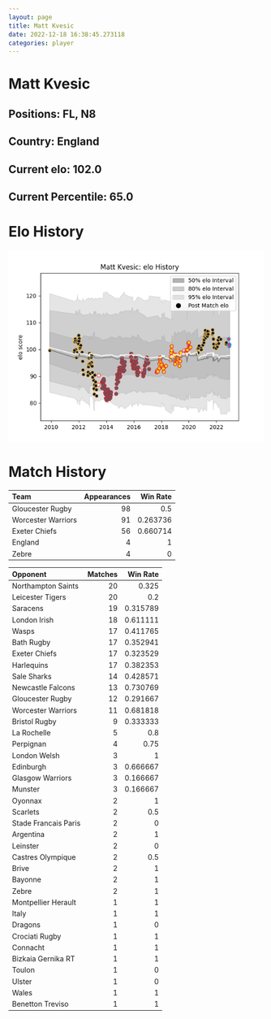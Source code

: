 ```yaml
---  
layout: page  
title: Matt Kvesic  
date: 2022-12-18 16:38:45.273118  
categories: player  
---
```

# Matt Kvesic

## Positions: FL, N8

## Country: England

## Current elo: 102.0

## Current Percentile: 65.0

# Elo History


![elo history](history_MattKvesic.png)
# Match History


| Team               |   Appearances |   Win Rate |
|:-------------------|--------------:|-----------:|
| Gloucester Rugby   |            98 |   0.5      |
| Worcester Warriors |            91 |   0.263736 |
| Exeter Chiefs      |            56 |   0.660714 |
| England            |             4 |   1        |
| Zebre              |             4 |   0        |

| Opponent             |   Matches |   Win Rate |
|:---------------------|----------:|-----------:|
| Northampton Saints   |        20 |   0.325    |
| Leicester Tigers     |        20 |   0.2      |
| Saracens             |        19 |   0.315789 |
| London Irish         |        18 |   0.611111 |
| Wasps                |        17 |   0.411765 |
| Bath Rugby           |        17 |   0.352941 |
| Exeter Chiefs        |        17 |   0.323529 |
| Harlequins           |        17 |   0.382353 |
| Sale Sharks          |        14 |   0.428571 |
| Newcastle Falcons    |        13 |   0.730769 |
| Gloucester Rugby     |        12 |   0.291667 |
| Worcester Warriors   |        11 |   0.681818 |
| Bristol Rugby        |         9 |   0.333333 |
| La Rochelle          |         5 |   0.8      |
| Perpignan            |         4 |   0.75     |
| London Welsh         |         3 |   1        |
| Edinburgh            |         3 |   0.666667 |
| Glasgow Warriors     |         3 |   0.166667 |
| Munster              |         3 |   0.166667 |
| Oyonnax              |         2 |   1        |
| Scarlets             |         2 |   0.5      |
| Stade Francais Paris |         2 |   0        |
| Argentina            |         2 |   1        |
| Leinster             |         2 |   0        |
| Castres Olympique    |         2 |   0.5      |
| Brive                |         2 |   1        |
| Bayonne              |         2 |   1        |
| Zebre                |         2 |   1        |
| Montpellier Herault  |         1 |   1        |
| Italy                |         1 |   1        |
| Dragons              |         1 |   0        |
| Crociati Rugby       |         1 |   1        |
| Connacht             |         1 |   1        |
| Bizkaia Gernika RT   |         1 |   1        |
| Toulon               |         1 |   0        |
| Ulster               |         1 |   0        |
| Wales                |         1 |   1        |
| Benetton Treviso     |         1 |   1        |